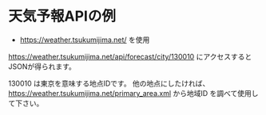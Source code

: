 # 天気予報APIの例

- https://weather.tsukumijima.net/ を使用

https://weather.tsukumijima.net/api/forecast/city/130010 にアクセスするとJSONが得られます。

130010 は東京を意味する地点IDです。
他の地点にしたければ、https://weather.tsukumijima.net/primary_area.xml から地域ID を調べて使用して下さい。
